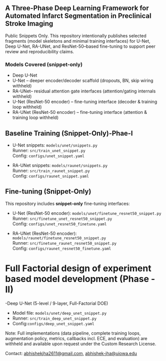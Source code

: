 ## A Three-Phase Deep Learning Framework for Automated Infarct Segmentation in Preclinical Stroke Imaging

Public Snippets Only. This repository intentionally publishes selected fragments (model skeletons and minimal training interfaces) for U-Net, Deep U-Net, RA-UNet, and ResNet-50–based fine-tuning  to support peer review and reproducibility claims.  

### Models Covered (snippet-only)
- Deep U-Net
- U-Net – deeper encoder/decoder scaffold (dropouts, BN, skip wiring withheld)
- RA-UNet– residual attention gate interfaces (attention/gating internals withheld)
- U-Net (ResNet-50 encoder) – fine-tuning interface (decoder & training loop withheld)
- RA-UNet (ResNet-50 encoder) – fine-tuning interface (attention & training loop withheld)


## Baseline Training (Snippet-Only)-Phae-I
- U-Net snippets: `models/unet/snippets.py`  
  Runner: `src/train_unet_snippet.py`  
  Config: `configs/unet_snippet.yaml`

- RA-UNet snippets: `models/raunet/snippets.py`  
  Runner: `src/train_raunet_snippet.py`  
  Config: `configs/raunet_snippet.yaml`

## Fine-tuning (Snippet-Only)
This repository includes **snippet-only** fine-tuning interfaces:

- U-Net (ResNet-50 encoder): `models/unet/finetune_resnet50_snippet.py`  
  Runner: `src/finetune_unet_resnet50_snippet.py`  
  Config: `configs/unet_resnet50_finetune.yaml`

- RA-UNet (ResNet-50 encoder): `models/raunet/finetune_resnet50_snippet.py`  
  Runner: `src/finetune_raunet_resnet50_snippet.py`  
  Config: `configs/raunet_resnet50_finetune.yaml`

# Full Factorial design of experiment based model development (Phase -II)
-Deep U-Net (5-level / 9-layer, Full-Factorial DOE)
- Model file: `models/unet/deep_unet_snippet.py`  
- Runner: `src/train_deep_unet_snippet.py`  
- Config:`configs/deep_unet_snippet.yaml`  

Note: Full implementations (data pipeline, complete training loops, augmentation policy, metrics, callbacks incl. ECE, and evaluation) are withheld and available upon request under the Custom Research License.

Contact: abhishekjha2611@gmail.com, abhishek-jha@uiowa.edu
